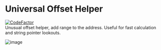 # Universal Offset Helper
[![CodeFactor](https://www.codefactor.io/repository/github/fl-wer/uoh/badge)](https://www.codefactor.io/repository/github/fl-wer/uoh)  
Unusual offset helper, add range to the address. Useful for fast calculation and string pointer lookouts.

![image](https://user-images.githubusercontent.com/101416707/162595310-091de20b-e0f4-4155-bea0-6fe97360e299.png)
